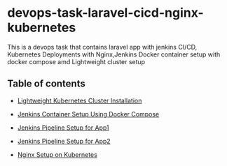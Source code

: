 # devops-task-laravel-cicd-nginx-kubernetes
This is a devops task that contains laravel app with jenkins CI/CD, Kubernetes Deployments with Nginx,Jenkins Docker container setup with docker compose amd Lightweight cluster setup

Table of contents
--
- [Lightweight Kubernetes Cluster Installation](https://github.com/shawon100/devops-task-laravel-cicd-nginx-kubernetes/blob/main/infra/Readme.md)

- [Jenkins Container Setup Using Docker Compose](https://github.com/shawon100/devops-task-laravel-cicd-nginx-kubernetes/blob/main/jenkins-container/Readme.md)

- [Jenkins Pipeline Setup for App1](https://github.com/shawon100/devops-task-laravel-cicd-nginx-kubernetes/blob/main/app1/README.md)

- [Jenkins Pipeline Setup for App2](https://github.com/shawon100/devops-task-laravel-cicd-nginx-kubernetes/blob/main/app2/README.md)

- [Nginx Setup on Kubernetes](https://github.com/shawon100/devops-task-laravel-cicd-nginx-kubernetes/blob/main/nginx/README.md)
